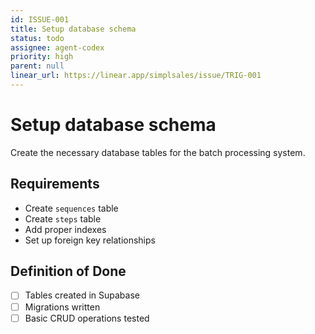 ```yaml
---
id: ISSUE-001
title: Setup database schema
status: todo
assignee: agent-codex
priority: high
parent: null
linear_url: https://linear.app/simplsales/issue/TRIG-001
---
```


# Setup database schema

Create the necessary database tables for the batch processing system.

## Requirements
- Create `sequences` table
- Create `steps` table
- Add proper indexes
- Set up foreign key relationships

## Definition of Done
- [ ] Tables created in Supabase
- [ ] Migrations written
- [ ] Basic CRUD operations tested